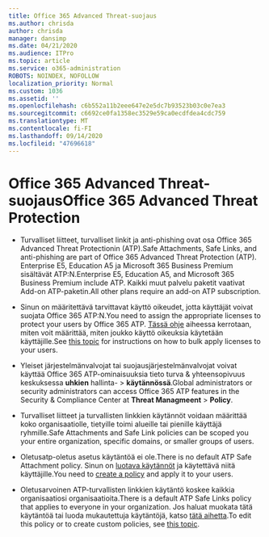 ```yaml
---
title: Office 365 Advanced Threat-suojaus
ms.author: chrisda
author: chrisda
manager: dansimp
ms.date: 04/21/2020
ms.audience: ITPro
ms.topic: article
ms.service: o365-administration
ROBOTS: NOINDEX, NOFOLLOW
localization_priority: Normal
ms.custom: 1036
ms.assetid: ''
ms.openlocfilehash: c6b552a11b2eee647e2e5dc7b93523b03c0e7ea3
ms.sourcegitcommit: c6692ce0fa1358ec3529e59ca0ecdfdea4cdc759
ms.translationtype: MT
ms.contentlocale: fi-FI
ms.lasthandoff: 09/14/2020
ms.locfileid: "47696618"
---
```

# <a name="office-365-advanced-threat-protection"></a><span data-ttu-id="b48e2-102">Office 365 Advanced Threat-suojaus</span><span class="sxs-lookup"><span data-stu-id="b48e2-102">Office 365 Advanced Threat Protection</span></span>

- <span data-ttu-id="b48e2-103">Turvalliset liitteet, turvalliset linkit ja anti-phishing ovat osa Office 365 Advanced Threat Protectionin (ATP).</span><span class="sxs-lookup"><span data-stu-id="b48e2-103">Safe Attachments, Safe Links, and anti-phishing are part of Office 365 Advanced Threat Protection (ATP).</span></span> <span data-ttu-id="b48e2-104">Enterprise E5, Education A5 ja Microsoft 365 Business Premium sisältävät ATP:N.</span><span class="sxs-lookup"><span data-stu-id="b48e2-104">Enterprise E5, Education A5, and Microsoft 365 Business Premium include ATP.</span></span> <span data-ttu-id="b48e2-105">Kaikki muut palvelu paketit vaativat Add-on ATP-paketin.</span><span class="sxs-lookup"><span data-stu-id="b48e2-105">All other plans require an add-on ATP subscription.</span></span>

- <span data-ttu-id="b48e2-106">Sinun on määritettävä tarvittavat käyttö oikeudet, jotta käyttäjät voivat suojata Office 365 ATP:N.</span><span class="sxs-lookup"><span data-stu-id="b48e2-106">You need to assign the appropriate licenses to protect your users by Office 365 ATP.</span></span> <span data-ttu-id="b48e2-107">[Tässä ohje](https://docs.microsoft.com/microsoft-365/admin/add-users/add-users) aiheessa kerrotaan, miten voit määrittää, miten joukko käyttö oikeuksia käytetään käyttäjille.</span><span class="sxs-lookup"><span data-stu-id="b48e2-107">See [this topic](https://docs.microsoft.com/microsoft-365/admin/add-users/add-users) for instructions on how to bulk apply licenses to your users.</span></span>

- <span data-ttu-id="b48e2-108">Yleiset järjestelmänvalvojat tai suojausjärjestelmänvalvojat voivat käyttää Office 365 ATP-ominaisuuksia tieto turva & yhteensopivuus keskuksessa **uhkien** hallinta- \> **käytännössä**.</span><span class="sxs-lookup"><span data-stu-id="b48e2-108">Global administrators or security administrators can access Office 365 ATP features in the Security & Compliance Center at **Threat Managmeent** \> **Policy**.</span></span>

- <span data-ttu-id="b48e2-109">Turvalliset liitteet ja turvallisten linkkien käytännöt voidaan määrittää koko organisaatiolle, tietyille toimi alueille tai pienille käyttäjä ryhmille.</span><span class="sxs-lookup"><span data-stu-id="b48e2-109">Safe Attachments and Safe Link policies can be scoped you your entire organization, specific domains, or smaller groups of users.</span></span>

- <span data-ttu-id="b48e2-110">Oletusatp-oletus asetus käytäntöä ei ole.</span><span class="sxs-lookup"><span data-stu-id="b48e2-110">There is no default ATP Safe Attachment policy.</span></span> <span data-ttu-id="b48e2-111">Sinun on [luotava käytännöt](https://docs.microsoft.com/microsoft-365/security/office-365-security/set-up-atp-safe-attachments-policies) ja käytettävä niitä käyttäjille.</span><span class="sxs-lookup"><span data-stu-id="b48e2-111">You need to [create a policy](https://docs.microsoft.com/microsoft-365/security/office-365-security/set-up-atp-safe-attachments-policies) and apply it to your users.</span></span>

- <span data-ttu-id="b48e2-112">Oletusarvoinen ATP-turvallisten linkkien käytäntö koskee kaikkia organisaatiosi organisaatioita.</span><span class="sxs-lookup"><span data-stu-id="b48e2-112">There is a default ATP Safe Links policy that applies to everyone in your organization.</span></span> <span data-ttu-id="b48e2-113">Jos haluat muokata tätä käytäntöä tai luoda mukautettuja käytäntöjä, katso [tätä aihetta](https://docs.microsoft.com/microsoft-365/security/office-365-security/set-up-atp-safe-links-policies).</span><span class="sxs-lookup"><span data-stu-id="b48e2-113">To edit this policy or to create custom policies, see [this topic](https://docs.microsoft.com/microsoft-365/security/office-365-security/set-up-atp-safe-links-policies).</span></span>
